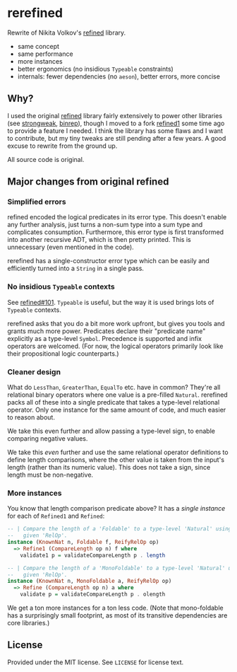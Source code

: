 # rerefined
[refined-nv-gh]:      https://github.com/nikita-volkov/refined
[refined-nv-hackage]: https://hackage.haskell.org/package/refined
[strongweak-hackage]: https://hackage.haskell.org/package/strongweak
[binrep-hackage]:     https://hackage.haskell.org/package/binrep
[refined1-hackage]:   https://hackage.haskell.org/package/refined1

Rewrite of Nikita Volkov's [refined][refined-nv-hackage] library.

* same concept
* same performance
* more instances
* better ergonomics (no insidious `Typeable` constraints)
* internals: fewer dependencies (no `aeson`), better errors, more concise

## Why?
I used the original [refined][refined-nv-hackage] library fairly extensively to
power other libraries (see [strongweak][strongweak-hackage],
[binrep][binrep-hackage]), though I moved to a fork [refined1][refined1-hackage]
some time ago to provide a feature I needed. I think the library has some flaws
and I want to contribute, but my tiny tweaks are still pending after a few
years. A good excuse to rewrite from the ground up.

All source code is original.

## Major changes from original refined
### Simplified errors
refined encoded the logical predicates in its error type. This doesn't enable
any further analysis, just turns a non-sum type into a sum type and complicates
consumption. Furthermore, this error type is first transformed into another
recursive ADT, which is then pretty printed. This is unnecessary (even mentioned
in the code).

rerefined has a single-constructor error type which can be easily and
efficiently turned into a `String` in a single pass.

### No insidious `Typeable` contexts
See [refined#101](https://github.com/nikita-volkov/refined/issues/101).
`Typeable` is useful, but the way it is used brings lots of `Typeable` contexts.

rerefined asks that you do a bit more work upfront, but gives you tools and
grants much more power. Predicates declare their "predicate name" explicitly as
a type-level `Symbol`. Precedence is supported and infix operators are welcomed.
(For now, the logical operators primarily look like their propositional logic
counterparts.)

### Cleaner design
What do `LessThan`, `GreaterThan`, `EqualTo` etc. have in common? They're all
relational binary operators where one value is a pre-filled `Natural`. rerefined
packs all of these into a single predicate that takes a type-level relational
operator. Only one instance for the same amount of code, and much easier to
reason about.

We take this even further and allow passing a type-level sign, to enable
comparing negative values.

We take this _even_ further and use the same relational operator definitions to
define length comparisons, where the other value is taken from the input's
length (rather than its numeric value). This does not take a sign, since length
must be non-negative.

### More instances
You know that length comparison predicate above? It has a _single instance_ for
each of `Refined1` and `Refined`:

```haskell
-- | Compare the length of a 'Foldable' to a type-level 'Natural' using the
--   given 'RelOp'.
instance (KnownNat n, Foldable f, ReifyRelOp op)
  => Refine1 (CompareLength op n) f where
    validate1 p = validateCompareLength p . length

-- | Compare the length of a 'MonoFoldable' to a type-level 'Natural' using the
--   given 'RelOp'.
instance (KnownNat n, MonoFoldable a, ReifyRelOp op)
  => Refine (CompareLength op n) a where
    validate p = validateCompareLength p . olength
```

We get a ton more instances for a ton less code. (Note that mono-foldable has a
surprisingly small footprint, as most of its transitive dependencies are core
libraries.)

## License
Provided under the MIT license. See `LICENSE` for license text.
